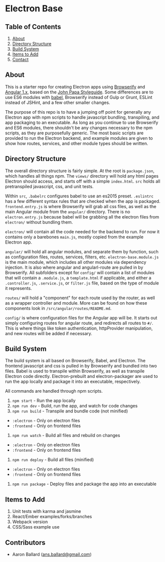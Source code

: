 # Electron Base

## Table of Contents

1. [About](#about)
1. [Directory Structure](#directory-structure)
1. [Build System](#build-system)
1. [Items to Add](#items-to-add)
1. [Contact](#contact)

## About

This is a starter repo for creating Electron apps using [Browserify](http://browserify.org/) and [Angular 1.x](https://angularjs.org/), based on the [John Papa Styleguide](https://github.com/johnpapa/angular-styleguide). Some differences are to use ES6 modules with [babel](https://babeljs.io/), Browserify instead of Gulp or Grunt, ESLint instead of JSHint, and a few other smaller changes.

The purpose of this repo is to have a jumping off point for generally any Electron app with npm scripts to handle javascript bundling, transpiling, and app packaging to an executable. As long as you continue to use Browserify and ES6 modules, there shouldn't be any changes necessary to the npm scripts, as they are purposefully generic. The most basic scripts are provided to run the Electron backend, and example modules are given to show how routes, services, and other module types should be written.

## Directory Structure

The overall directory structure is fairly simple. At the root is `package.json`, which handles all things npm. The `views/` directory will hold any html pages Electron should access, and starts off with a simple `index.html`. `src` holds all pretranspiled javascript, css, and unit tests.

Within `src`, `.babelrc` configures babel to use an es2015 preset. `.eslintrc` has a few different syntax rules that are checked when the app is packaged. `frontend.entry.js` is where Browserify will grab all css files, as well as the main Angular module from the `angular/` directory. There is no `electron.entry.js` because babel will be grabbing all the electron files from `electron/` without bundling them.

`electron/` will contain all the code needed for the backend to run. For now it contains only a barebones `main.js`, mostly copied from the example Electron app.

`angular/` will hold all angular modules, and separate them by function, such as configuration files, routes, services, filters, etc. `electron-base.module.js` is the main module, which includes all other modules via dependency injection. It is also where angular and angularl-route are pulled in by Browserify. All subfolders except for `config/` will contain a list of modules that will contain a `.module.js`, a `template.html` if applicable, and either a `.controller.js`, `.service.js`, or `filter.js` file, based on the type of module it represents.

`routes/` will hold a "component" for each route used by the router, as well as a wrapper controller and module. More can be found on how these components look in `/src/angular/routes/README.md`.

`config/` is where configuration files for the Angular app will be. It starts out simply configuring routes for angular route, and redirects all routes to `#/`. This is where things like token authentication, httpProvider manipulation, and new routes will be added if necessary.

## Build System

The build system is all based on Browserify, Babel, and Electron. The frontend javascript and css is pulled in by Browserify and bundled into two files. Babel is used to transpile within Browserify, as well as transpile Electron code directly. Electron-prebuilt and electron-packager are used to run the app locally and package it into an executable, respectively.

All commands are handled through npm scripts.

1. `npm start` - Run the app locally
1. `npm run dev` - Build, run the app, and watch for code changes
1. `npm run build` - Transpile and bundle code (not minified)
  - `:electron` - Only on electron files
  - `:frontend` - Only on frontend files
1. `npm run watch` - Build all files and rebuild on changes
  - `:electron` - Only on electron files
  - `:frontend` - Only on frontend files
1. `npm run deploy` - Build all files (minified)
  - `:electron` - Only on electron files
  - `:frontend` - Only on frontend files
1. `npm run package` - Deploy files and package the app into an executable

## Items to Add

1. Unit tests with karma and jasmine
1. React/Ember examples/forks/branches
1. Webpack version
1. CSS/Sass example use

## Contributors

- Aaron Ballard (ans.ballard@gmail.com)

